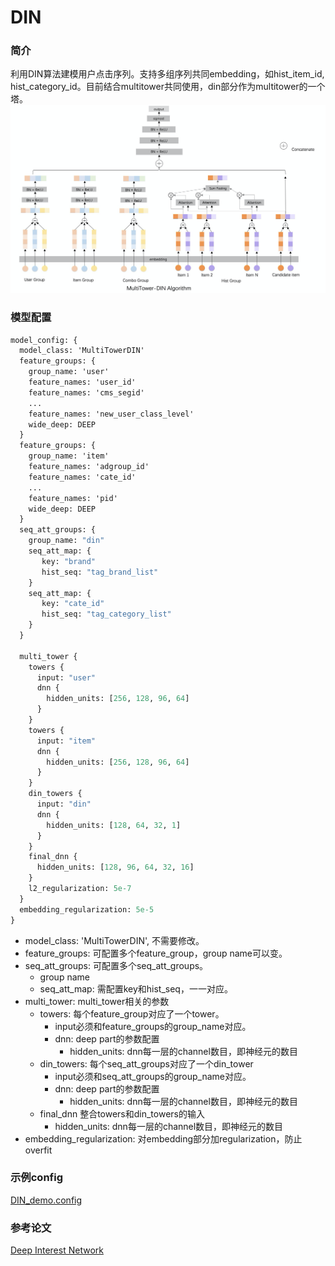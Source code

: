 # DIN

### 简介

利用DIN算法建模用户点击序列。支持多组序列共同embedding，如hist\_item\_id, hist\_category\_id。目前结合multitower共同使用，din部分作为multitower的一个塔。
![din.png](../../images/models/din.png)

### 模型配置

```protobuf
model_config: {
  model_class: 'MultiTowerDIN'
  feature_groups: {
    group_name: 'user'
    feature_names: 'user_id'
    feature_names: 'cms_segid'
    ...
    feature_names: 'new_user_class_level'
    wide_deep: DEEP
  }
  feature_groups: {
    group_name: 'item'
    feature_names: 'adgroup_id'
    feature_names: 'cate_id'
    ...
    feature_names: 'pid'
    wide_deep: DEEP
  }
  seq_att_groups: {
    group_name: "din"
    seq_att_map: {
       key: "brand"
       hist_seq: "tag_brand_list"
    }
    seq_att_map: {
       key: "cate_id"
       hist_seq: "tag_category_list"
    }
  }

  multi_tower {
    towers {
      input: "user"
      dnn {
        hidden_units: [256, 128, 96, 64]
      }
    }
    towers {
      input: "item"
      dnn {
        hidden_units: [256, 128, 96, 64]
      }
    }
    din_towers {
      input: "din"
      dnn {
        hidden_units: [128, 64, 32, 1]
      }
    }
    final_dnn {
      hidden_units: [128, 96, 64, 32, 16]
    }
    l2_regularization: 5e-7
  }
  embedding_regularization: 5e-5
}

```

- model\_class: 'MultiTowerDIN', 不需要修改。
- feature\_groups: 可配置多个feature\_group，group name可以变。
- seq\_att\_groups: 可配置多个seq\_att\_groups。
  - group name
  - seq\_att\_map: 需配置key和hist\_seq，一一对应。
- multi\_tower: multi\_tower相关的参数
  - towers: 每个feature\_group对应了一个tower。
    - input必须和feature\_groups的group\_name对应。
    - dnn: deep part的参数配置
      - hidden\_units: dnn每一层的channel数目，即神经元的数目
  - din\_towers: 每个seq\_att\_groups对应了一个din\_tower
    - input必须和seq\_att\_groups的group\_name对应。
    - dnn: deep part的参数配置
      - hidden\_units: dnn每一层的channel数目，即神经元的数目
  - final\_dnn 整合towers和din\_towers的输入
    - hidden\_units: dnn每一层的channel数目，即神经元的数目
- embedding\_regularization: 对embedding部分加regularization，防止overfit

### 示例config

[DIN\_demo.config](https://easy-rec.oss-cn-hangzhou.aliyuncs.com/config/din.config)

### 参考论文

[Deep Interest Network](https://arxiv.org/abs/1706.06978)
